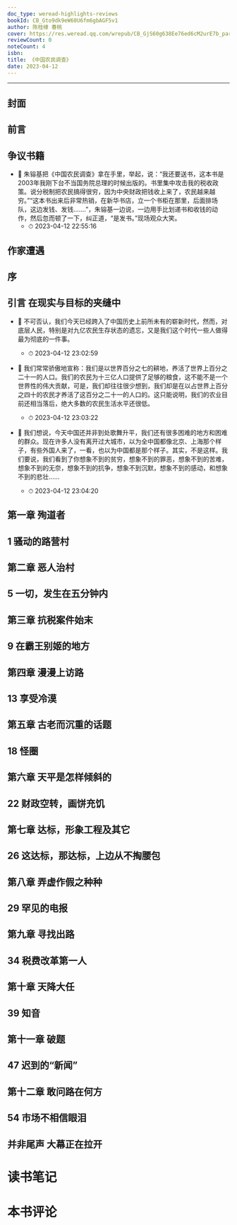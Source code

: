```yaml
---
doc_type: weread-highlights-reviews
bookId: CB_Gto9dk9eW60U6fm6gbAGF5v1
author: 陈桂棣 春桃
cover: https://res.weread.qq.com/wrepub/CB_GjS60g638Ee76ed6cM2urE7b_parsecover
reviewCount: 0
noteCount: 4
isbn: 
title: 《中国农民调查》
date: 2023-04-12
---
```


---


## 封面

## 前言

## 争议书籍


- 📌 朱镕基把《中国农民调查》拿在手里，举起，说：“我还要送书，这本书是2003年我刚下台不当国务院总理的时候出版的。书里集中攻击我的税收政策。说分税制把农民搞得很穷，因为中央财政把钱收上来了，农民越来越穷。”“这本书出来后非常热销，在新华书店，立一个书柜在那里，后面排场队，这边发钱、发钱.......”，朱镕基一边说，一边用手比划递书和收钱的动作，然后忽而顿了一下，纠正道，“是发书。”现场观众大笑。 
    - ⏱ 2023-04-12 22:55:16 
## 作家遭遇

## 序

## 引言 在现实与目标的夹缝中


- 📌 不可否认，我们今天已经跨入了中国历史上前所未有的崭新时代，然而，对底层人民，特别是对九亿农民生存状态的遗忘，又是我们这个时代一些人做得最为彻底的一件事。 
    - ⏱ 2023-04-12 23:02:59 

- 📌 我们常常骄傲地宣称：我们是以世界百分之七的耕地，养活了世界上百分之二十一的人口。我们的农民为十三亿人口提供了足够的粮食，这不能不是一个世界性的伟大贡献，可是，我们却往往很少想到，我们却是在以占世界上百分之四十的农民才养活了这百分之二十一的人口的。这只能说明，我们的农业目前还相当落后，绝大多数的农民生活水平还很低。 
    - ⏱ 2023-04-12 23:03:22 

- 📌 我们想说，今天中国还并非到处歌舞升平，我们还有很多困难的地方和困难的群众。现在许多人没有离开过大城市，以为全中国都像北京、上海那个样子，有些外国人来了，一看，也以为中国都是那个样子。其实，不是这样。我们要说，我们看到了你想象不到的贫穷，想象不到的罪恶，想象不到的苦难，想象不到的无奈，想象不到的抗争，想象不到沉默，想象不到的感动，和想象不到的悲壮…… 
    - ⏱ 2023-04-12 23:04:20 
## 第一章 殉道者

## 1 骚动的路营村

## 第二章 恶人治村

## 5 一切，发生在五分钟内

## 第三章 抗税案件始末

## 9 在霸王别姬的地方

## 第四章 漫漫上访路

## 13 享受冷漠

## 第五章 古老而沉重的话题

## 18 怪圈

## 第六章 天平是怎样倾斜的

## 22 财政空转，画饼充饥

## 第七章 达标，形象工程及其它

## 26 这达标，那达标，上边从不掏腰包

## 第八章 弄虚作假之种种

## 29 罕见的电报

## 第九章 寻找出路

## 34 税费改革第一人

## 第十章 天降大任

## 39 知音

## 第十一章 破题

## 47 迟到的“新闻”

## 第十二章 敢问路在何方

## 54 市场不相信眼泪

## 并非尾声 大幕正在拉开


# 读书笔记


# 本书评论
